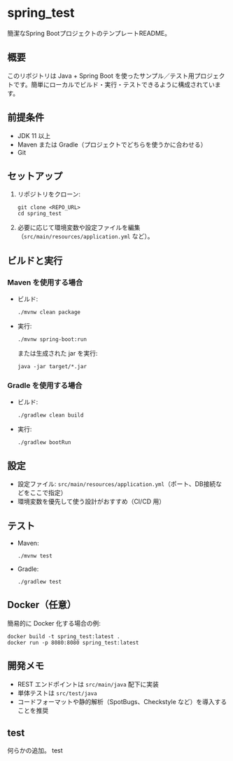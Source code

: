 # spring_test

簡潔なSpring BootプロジェクトのテンプレートREADME。

## 概要
このリポジトリは Java + Spring Boot を使ったサンプル／テスト用プロジェクトです。簡単にローカルでビルド・実行・テストできるように構成されています。

## 前提条件
- JDK 11 以上
- Maven または Gradle（プロジェクトでどちらを使うかに合わせる）
- Git

## セットアップ
1. リポジトリをクローン:
    ```
    git clone <REPO_URL>
    cd spring_test
    ```
2. 必要に応じて環境変数や設定ファイルを編集（`src/main/resources/application.yml` など）。

## ビルドと実行
### Maven を使用する場合
- ビルド:
  ```
  ./mvnw clean package
  ```
- 実行:
  ```
  ./mvnw spring-boot:run
  ```
  または生成された jar を実行:
  ```
  java -jar target/*.jar
  ```

### Gradle を使用する場合
- ビルド:
  ```
  ./gradlew clean build
  ```
- 実行:
  ```
  ./gradlew bootRun
  ```

## 設定
- 設定ファイル: `src/main/resources/application.yml`（ポート、DB接続などをここで指定）
- 環境変数を優先して使う設計がおすすめ（CI/CD 用）

## テスト
- Maven:
  ```
  ./mvnw test
  ```
- Gradle:
  ```
  ./gradlew test
  ```

## Docker（任意）
簡易的に Docker 化する場合の例:
```
docker build -t spring_test:latest .
docker run -p 8080:8080 spring_test:latest
```

## 開発メモ
- REST エンドポイントは `src/main/java` 配下に実装
- 単体テストは `src/test/java`
- コードフォーマットや静的解析（SpotBugs、Checkstyle など）を導入することを推奨

<!-- 編集: この README はプロジェクトの実態に合わせて必要な箇所を調整してください。 -->
## test
何らかの追加。
test